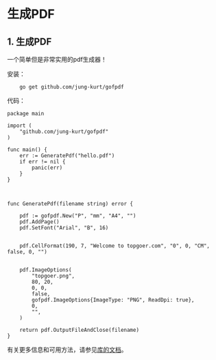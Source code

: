 # 生成PDF

## 1. 生成PDF <a id="&#x751F;&#x6210;pdf"></a>

一个简单但是非常实用的pdf生成器！

安装：

```text
    go get github.com/jung-kurt/gofpdf
```

代码：

```text
package main

import (
    "github.com/jung-kurt/gofpdf"
)

func main() {
    err := GeneratePdf("hello.pdf")
    if err != nil {
        panic(err)
    }
}



func GeneratePdf(filename string) error {

    pdf := gofpdf.New("P", "mm", "A4", "")
    pdf.AddPage()
    pdf.SetFont("Arial", "B", 16)

    
    pdf.CellFormat(190, 7, "Welcome to topgoer.com", "0", 0, "CM", false, 0, "")

    
    pdf.ImageOptions(
        "topgoer.png",
        80, 20,
        0, 0,
        false,
        gofpdf.ImageOptions{ImageType: "PNG", ReadDpi: true},
        0,
        "",
    )

    return pdf.OutputFileAndClose(filename)
}
```

有关更多信息和可用方法，请参见[库的文档](https://godoc.org/github.com/jung-kurt/gofpdf)。

